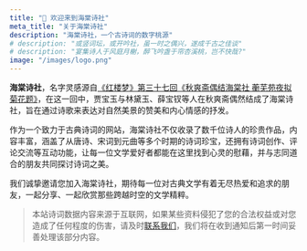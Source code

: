 ```yaml
---
title: "👋 欢迎来到海棠诗社"
meta_title: "关于海棠诗社"
description: "海棠诗社，一个古诗词的数字桃源"
# description: "或竖词坛，或开吟社，虽一时之偶兴，遂成千古之佳谈"
# description: "宴集诗人于风庭月榭，醉飞吟盏于帘杏溪桃，岂不快哉?"
image: "/images/logo.png"
---
```


**海棠诗社**，名字灵感源自[《红楼梦》第三十七回《秋爽斋偶结海棠社 蘅芜苑夜拟菊花题》](/works/637907)，在这一回中，贾宝玉与林黛玉、薛宝钗等人在秋爽斋偶然结成了海棠诗社，旨在通过诗歌来表达对自然美景的赞美和内心情感的抒发。

作为一个致力于古典诗词的网站，海棠诗社不仅收录了数千位诗人的珍贵作品，内容丰富，涵盖了从唐诗、宋词到元曲等多个时期的诗词珍宝，还拥有诗词创作、评论交流等互动功能，让每一位文学爱好者都能在这里找到心灵的慰藉，并与志同道合的朋友共同探讨诗词之美。

我们诚挚邀请您加入海棠诗社，期待每一位对古典文学有着无尽热爱和追求的朋友，一起分享、一起欣赏那些跨越时空的文学精粹。

> 本站诗词数据内容来源于互联网，如果某些资料侵犯了您的合法权益或对您造成了任何程度的伤害，请及时[联系我们](mailto:zp0539@yeah.net)，我们将在收到通知后第一时间妥善处理该部分内容。

